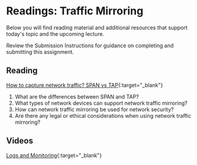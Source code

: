 # Readings: Traffic Mirroring

Below you will find reading material and additional resources that support today's topic and the upcoming lecture.

Review the Submission Instructions for guidance on completing and submitting this assignment.

## Reading

[How to capture network traffic? SPAN vs TAP](https://accedian.com/blog/capture-network-traffic-span-vs-tap/){:target="_blank"}

1. What are the differences between SPAN and TAP?
1. What types of network devices can support network traffic mirroring?
1. How can network traffic mirroring be used for network security?
1. Are there any legal or ethical considerations when using network traffic mirroring?

## Videos

[Logs and Monitoring](https://www.professormesser.com/network-plus/n10-008/n10-008-video/logs-and-monitoring-n10-008/){:target="_blank"}
